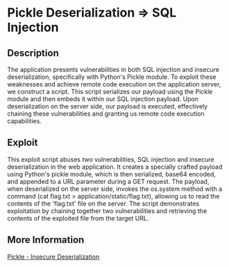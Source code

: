 # Pickle Deserialization => SQL Injection

## Description

The application presents vulnerabilities in both SQL injection and insecure deserialization, specifically with Python's Pickle module. To exploit these weaknesses and achieve remote code execution on the application server, we construct a script. This script serializes our payload using the Pickle module and then embeds it within our SQL injection payload. Upon deserialization on the server side, our payload is executed, effectively chaining these vulnerabilities and granting us remote code execution capabilities. 

## Exploit

This exploit script abuses two vulnerabilities, SQL injection and insecure deserialization in the web application. It creates a specially crafted payload using Python's pickle module, which is then serialized, base64 encoded, and appended to a URL parameter during a GET request. The payload, when deserialized on the server side, invokes the os.system method with a command (cat flag.txt > application/static/flag.txt), allowing us to read the contents of the 'flag.txt' file on the server. The script demonstrates exploitation by chaining together two vulnerabilities and retrieving the contents of the exploited file from the target URL.

## More Information

[Pickle - Insecure Deserialization](https://blog.securelayer7.net/insecure-deserialization-attack-in-python-application/)

